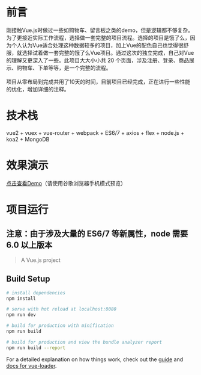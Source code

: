 # 前言
刚接触Vue.js时做过一些如购物车、留言板之类的demo，但是逻辑都不够复杂。为了更接近实际工作流程，选择做一套完整的项目流程。选择的项目是饿了么，因为个人认为Vue适合处理这种数据较多的项目，加上Vue的配色自己也觉得很舒服，就选择试着做一套完整的饿了么Vue项目。通过这次的独立完成，自己对Vue的理解又更深入了一些。此项目大大小小共 20 个页面，涉及注册、登录、商品展示、购物车、下单等等，是一个完整的流程。</br></br>
项目从零布局到完成共用了10天的时间，目前项目已经完成，正在进行一些性能的优化，增加详细的注释。
# 技术栈
vue2 + vuex + vue-router + webpack + ES6/7 + axios + flex + node.js + koa2 + MongoDB
# 效果演示
<a href="http://106.15.191.163:8080">点击查看Demo</a>（请使用谷歌浏览器手机模式预览）
# 项目运行
<h2>注意：由于涉及大量的 ES6/7 等新属性，node 需要 6.0 以上版本</h2>

> A Vue.js project

## Build Setup

``` bash
# install dependencies
npm install

# serve with hot reload at localhost:8080
npm run dev

# build for production with minification
npm run build

# build for production and view the bundle analyzer report
npm run build --report
```

For a detailed explanation on how things work, check out the [guide](http://vuejs-templates.github.io/webpack/) and [docs for vue-loader](http://vuejs.github.io/vue-loader).
